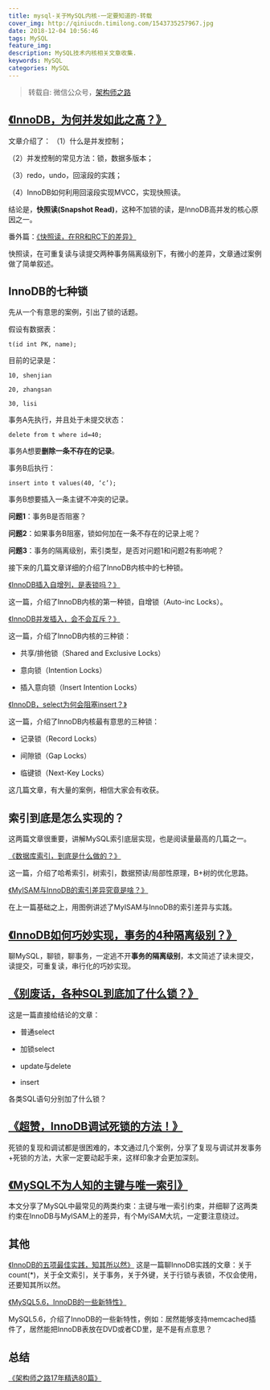 ```yaml
---
title: mysql-关于MySQL内核-一定要知道的-转载
cover_img: http://qiniucdn.timilong.com/1543735257967.jpg
date: 2018-12-04 10:56:46
tags: MySQL
feature_img:
description: MySQL技术内核相关文章收集.
keywords: MySQL
categories: MySQL
---
```


> 转载自: 微信公众号，[架构师之路](https://mp.weixin.qq.com/s/tmkRAmc1M_Y23ynduBeP3Q)


## [《InnoDB，为何并发如此之高？》](http://mp.weixin.qq.com/s?__biz=MjM5ODYxMDA5OQ==&mid=2651961444&idx=1&sn=830a93eb74ca484cbcedb06e485f611e&chksm=bd2d0db88a5a84ae5865cd05f8c7899153d16ec7e7976f06033f4fbfbecc2fdee6e8b89bb17b&scene=21#wechat_redirect)
文章介绍了：
（1）什么是并发控制；

（2）并发控制的常见方法：锁，数据多版本；

（3）redo，undo，回滚段的实践；

（4）InnoDB如何利用回滚段实现MVCC，实现快照读。


结论是，<b>快照读(Snapshot Read)</b>，这种不加锁的读，是InnoDB高并发的核心原因之一。

番外篇：[《快照读，在RR和RC下的差异》](http://mp.weixin.qq.com/s?__biz=MjM5ODYxMDA5OQ==&mid=2651961513&idx=1&sn=e955133cbd87c652d9bcbccad608190e&chksm=bd2d0d758a5a84632046e7c692064b415621ae329426adf77ae03e4a0cc55d662d6d4c543019&scene=21#wechat_redirect)

快照读，在可重复读与读提交两种事务隔离级别下，有微小的差异，文章通过案例做了简单叙述。

## InnoDB的七种锁

先从一个有意思的案例，引出了锁的话题。

假设有数据表：
```
t(id int PK, name);
```
目前的记录是：
```
10, shenjian

20, zhangsan

30, lisi
```

事务A先执行，并且处于未提交状态：
```
delete from t where id=40;
```

事务A想要<b>删除一条不存在的记录</b>。

事务B后执行：
```
insert into t values(40, ‘c’);
```

事务B想要插入一条主键不冲突的记录。

<b>问题1</b>：事务B是否阻塞？

<b>问题2</b>：如果事务B阻塞，锁如何加在一条不存在的记录上呢？

<b>问题3</b>：事务的隔离级别，索引类型，是否对问题1和问题2有影响呢？


接下来的几篇文章详细的介绍了InnoDB内核中的七种锁。

[《InnoDB插入自增列，是表锁吗？》](http://mp.weixin.qq.com/s?__biz=MjM5ODYxMDA5OQ==&mid=2651961455&idx=1&sn=4c26a836cff889ff749a1756df010e0e&chksm=bd2d0db38a5a84a53db91e97c7be6295185abffa5d7d1e88fd6b8e1abb3716ee9748b88858e2&scene=21#wechat_redirect)

这一篇，介绍了InnoDB内核的第一种锁，自增锁（Auto-inc Locks）。

[《InnoDB并发插入，会不会互斥？》](http://mp.weixin.qq.com/s?__biz=MjM5ODYxMDA5OQ==&mid=2651961461&idx=1&sn=b73293c71d8718256e162be6240797ef&chksm=bd2d0da98a5a84bfe23f0327694dbda2f96677aa91fcfc1c8a5b96c8a6701bccf2995725899a&scene=21#wechat_redirect)

这一篇，介绍了InnoDB内核的三种锁：

- 共享/排他锁（Shared and Exclusive Locks）

- 意向锁（Intention Locks）

- 插入意向锁（Insert Intention Locks）

[《InnoDB，select为何会阻塞insert？》](http://mp.weixin.qq.com/s?__biz=MjM5ODYxMDA5OQ==&mid=2651961471&idx=1&sn=da257b4f77ac464d5119b915b409ba9c&chksm=bd2d0da38a5a84b5fc1417667fe123f2fbd2d7610b89ace8e97e3b9f28b794ad147c1290ceea&scene=21#wechat_redirect)

这一篇，介绍了InnoDB内核最有意思的三种锁：

- 记录锁（Record Locks）

- 间隙锁（Gap Locks）

- 临键锁（Next-Key Locks）

这几篇文章，有大量的案例，相信大家会有收获。


## 索引到底是怎么实现的？

这两篇文章很重要，讲解MySQL索引底层实现，也是阅读量最高的几篇之一。

[《数据库索引，到底是什么做的？》](http://mp.weixin.qq.com/s?__biz=MjM5ODYxMDA5OQ==&mid=2651961486&idx=1&sn=b319a87f87797d5d662ab4715666657f&chksm=bd2d0d528a5a84446fb88da7590e6d4e5ad06cfebb5cb57a83cf75056007ba29515c85b9a24c&scene=21#wechat_redirect)

这一篇，介绍了哈希索引，树索引，数据预读/局部性原理，B+树的优化思路。

[《MyISAM与InnoDB的索引差异究竟是啥？》](http://mp.weixin.qq.com/s?__biz=MjM5ODYxMDA5OQ==&mid=2651961494&idx=1&sn=34f1874c1e36c2bc8ab9f74af6546ec5&chksm=bd2d0d4a8a5a845c566006efce0831e610604a43279aab03e0a6dde9422b63944e908fcc6c05&scene=21#wechat_redirect)

在上一篇基础之上，用图例讲述了MyISAM与InnoDB的索引差异与实践。


## [《InnoDB如何巧妙实现，事务的4种隔离级别？》](http://mp.weixin.qq.com/s?__biz=MjM5ODYxMDA5OQ==&mid=2651961498&idx=1&sn=058097f882ff9d32f5cdf7922644d083&chksm=bd2d0d468a5a845026b7d2c211330a6bc7e9ebdaa92f8060265f60ca0b166f8957cbf3b0182c&scene=21#wechat_redirect)
聊MySQL，聊锁，聊事务，一定逃不开<b>事务的隔离级别</b>，本文简述了读未提交，读提交，可重复读，串行化的巧妙实现。


## [《别废话，各种SQL到底加了什么锁？》](http://mp.weixin.qq.com/s?__biz=MjM5ODYxMDA5OQ==&mid=2651961508&idx=1&sn=9f31a95e5b8ec16fa0edc7de6087d2a1&chksm=bd2d0d788a5a846e3bf16d300fb9723047bd109fd22682c39bdf7ed4e77b167e333460f6987c&scene=21#wechat_redirect)
这是一篇直接给结论的文章：
- 普通select

- 加锁select

- update与delete

- insert

各类SQL语句分别加了什么锁？

## [《超赞，InnoDB调试死锁的方法！》](http://mp.weixin.qq.com/s?__biz=MjM5ODYxMDA5OQ==&mid=2651961535&idx=1&sn=b62e9d71836ac5cf2d3cedf69e1ef395&chksm=bd2d0d638a5a84750adfc39d7e177a63330d6bde0f56600764b2d79e0fb9d96ad69e26e19ff1&scene=21#wechat_redirect)
死锁的复现和调试都是很困难的，本文通过几个案例，分享了复现与调试并发事务+死锁的方法，大家一定要动起手来，这样印象才会更加深刻。

## [《MySQL不为人知的主键与唯一索引》](http://mp.weixin.qq.com/s?__biz=MjM5ODYxMDA5OQ==&mid=2651961550&idx=1&sn=8c6de40ae8ac8a52095071fe0ff0fe03&chksm=bd2d0d128a5a8404733b0d6835c38c8c89a292af6dfdcb77da6b73cc2a2122f0f2571bc32428&scene=21#wechat_redirect)

本文分享了MySQL中最常见的两类约束：主键与唯一索引约束，并细聊了这两类约束在InnoDB与MyISAM上的差异，有个MyISAM大坑，一定要注意绕过。

## 其他
[《InnoDB的五项最佳实践，知其所以然》](http://mp.weixin.qq.com/s?__biz=MjM5ODYxMDA5OQ==&mid=2651961428&idx=1&sn=31a9eb967941d888fbd4bb2112e9602b&chksm=bd2d0d888a5a849e7ebaa7756a8bc1b3d4e2f493f3a76383fc80f7e9ce7657e4ed2f6c01777d&scene=21#wechat_redirect)
这是一篇聊InnoDB实践的文章：关于count(*)，关于全文索引，关于事务，关于外键，关于行锁与表锁，不仅会使用，还要知其所以然。

[《MySQL5.6，InnoDB的一些新特性》](http://mp.weixin.qq.com/s?__biz=MjM5ODYxMDA5OQ==&mid=2651961448&idx=1&sn=b1be68798cfcb4511d62853d51b1ad12&chksm=bd2d0db48a5a84a27d098e3387d60c277f635d4d5ea6c3e0ad70b94a2151a6cc62ae65ddc365&scene=21#wechat_redirect)

MySQL5.6，介绍了InnoDB的一些新特性，例如：居然能够支持memcached插件了，居然能把InnoDB表放在DVD或者CD里，是不是有点意思？

## 总结
[《架构师之路17年精选80篇》](http://mp.weixin.qq.com/s?__biz=MjM5ODYxMDA5OQ==&mid=2651960945&idx=1&sn=d08f33c5f317fee8956252da8e0236b6&chksm=bd2d03ad8a5a8abb0370b826b7384a4095a5ed36238f0911d102b0ceee8e5d2fbe3bc80c56d9&scene=21#wechat_redirect)

